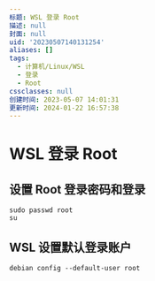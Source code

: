 ```yaml
---
标题: WSL 登录 Root
描述: null
封面: null
uid: '20230507140131254'
aliases: []
tags:
  - 计算机/Linux/WSL
  - 登录
  - Root
cssclasses: null
创建时间: 2023-05-07 14:01:31
更新时间: 2024-01-22 16:57:38
---
```


# WSL 登录 Root

## 设置 Root 登录密码和登录

```shell
sudo passwd root
su
```

## WSL 设置默认登录账户

```shell
debian config --default-user root
```
